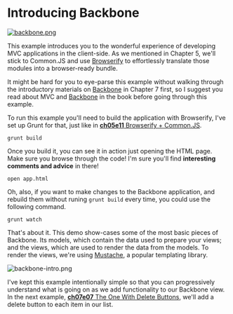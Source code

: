 # Introducing Backbone

[![backbone.png][1]][2]

This example introduces you to the wonderful experience of developing MVC applications in the client-side. As we mentioned in Chapter 5, we'll stick to Common.JS and use [Browserify][3] to effortlessly translate those modules into a browser-ready bundle.

It might be hard for you to eye-parse this example without walking through the introductory materials on [Backbone][2] in Chapter 7 first, so I suggest you read about MVC and [Backbone][2] in the book before going through this example.

To run this example you'll need to build the application with Browserify, I've set up Grunt for that, just like in [**ch05e11** Browserify + Common.JS][4].

```shell
grunt build
```

Once you build it, you can see it in action just opening the HTML page. Make sure you browse through the code! I'm sure you'll find **interesting comments and advice** in there!

```shell
open app.html
```

Oh, also, if you want to make changes to the Backbone application, and rebuild them without runing `grunt build` every time, you could use the following command.

```
grunt watch
```

That's about it. This demo show-cases some of the most basic pieces of Backbone. Its models, which contain the data used to prepare your views; and the views, which are used to render the data from the models. To render the views, we're using [Mustache][5], a popular templating library.

![backbone-intro.png][6]

I've kept this example intentionally simple so that you can progressively understand what is going on as we add functionality to our Backbone view. In the next example, [**ch07e07** The One With Delete Buttons][7], we'll add a delete button to each item in our list.

[1]: https://raw.github.com/buildfirst/buildfirst/master/images/backbone.png
[2]: http://backbonejs.org/ "Backbone.js MVC Framework"
[3]: http://browserify.org/
[4]: https://github.com/buildfirst/buildfirst/tree/master/ch05/11_browserify-cjs
[5]: http://mustache.github.io/
[6]: https://raw.github.com/buildfirst/buildfirst/master/images/backbone-intro.png
[7]: https://github.com/buildfirst/buildfirst/tree/master/ch07/07_the-one-with-delete-buttons

